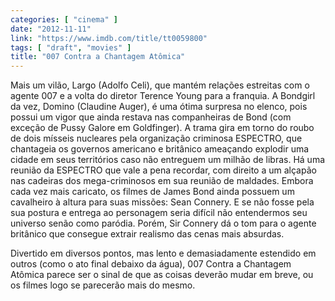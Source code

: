 ```yaml
---
categories: [ "cinema" ]
date: "2012-11-11"
link: "https://www.imdb.com/title/tt0059800"
tags: [ "draft", "movies" ]
title: "007 Contra a Chantagem Atômica"
---
```

Mais um vilão, Largo (Adolfo Celi), que mantém relações estreitas com o agente 007 e a volta do diretor Terence Young para a franquia. A Bondgirl da vez, Domino (Claudine Auger), é uma ótima surpresa no elenco, pois possui um vigor que ainda restava nas companheiras de Bond (com exceção de Pussy Galore em Goldfinger). A trama gira em torno do roubo de dois mísseis nucleares pela organização criminosa ESPECTRO, que chantageia os governos americano e britânico ameaçando explodir uma cidade em seus territórios caso não entreguem um milhão de libras. Há uma reunião da ESPECTRO que vale a pena recordar, com direito a um alçapão nas cadeiras dos mega-criminosos em sua reunião de maldades. Embora cada vez mais caricato, os filmes de James Bond ainda possuem um cavalheiro à altura para suas missões: Sean Connery. E se não fosse pela sua postura e entrega ao personagem seria difícil não entendermos seu universo senão como paródia. Porém, Sir Connery dá o tom para o agente britânico que consegue extrair realismo das cenas mais absurdas.

Divertido em diversos pontos, mas lento e demasiadamente estendido em outros (como o ato final debaixo da água), 007 Contra a Chantagem Atômica parece ser o sinal de que as coisas deverão mudar em breve, ou os filmes logo se parecerão mais do mesmo.

